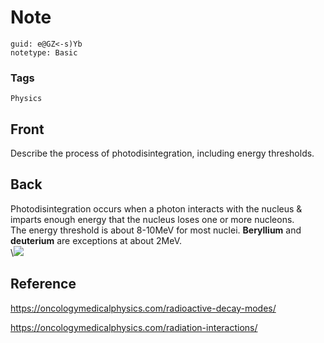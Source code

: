 # Note
```
guid: e@GZ<-s)Yb
notetype: Basic
```

### Tags
```
Physics
```

## Front
Describe the process of photodisintegration, including energy thresholds.

## Back
<div>Photodisintegration occurs when a photon interacts with the nucleus & imparts enough energy that the nucleus loses one or more nucleons.</div><div>
</div><div>The energy threshold is about 8-10MeV for most nuclei. <b>Beryllium</b> and <b>deuterium</b> are exceptions at about 2MeV.</div>
<div>\<img src="paste-4d21fe1fe27fae0083636debf2699d55c1e0dd85.png">
</div>

## Reference
<a href="https://oncologymedicalphysics.com/radioactive-decay-modes/">https://oncologymedicalphysics.com/radioactive-decay-modes/</a>

<a href="https://oncologymedicalphysics.com/radiation-interactions/">https://oncologymedicalphysics.com/radiation-interactions/</a>
